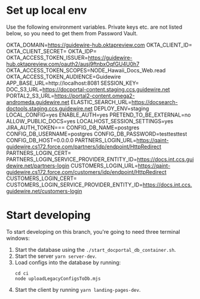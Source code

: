 # Set up local env

Use the following environment variables. Private keys etc. are not listed below,
so you need to get them from Password Vault.

OKTA_DOMAIN=https://guidewire-hub.oktapreview.com
OKTA_CLIENT_ID=
OKTA_CLIENT_SECRET=
OKTA_IDP=
OKTA_ACCESS_TOKEN_ISSUER=https://guidewire-hub.oktapreview.com/oauth2/ausj9ftnbxOqfGU4U0h7
OKTA_ACCESS_TOKEN_SCOPES=NODE_Hawaii_Docs_Web.read
OKTA_ACCESS_TOKEN_AUDIENCE=Guidewire
APP_BASE_URL=http://localhost:8081
SESSION_KEY=
DOC_S3_URL=https://docportal-content.staging.ccs.guidewire.net
PORTAL2_S3_URL=https://portal2-content.omega2-andromeda.guidewire.net
ELASTIC_SEARCH_URL=https://docsearch-doctools.staging.ccs.guidewire.net
DEPLOY_ENV=staging
LOCAL_CONFIG=yes
ENABLE_AUTH=yes
PRETEND_TO_BE_EXTERNAL=no
ALLOW_PUBLIC_DOCS=yes
LOCALHOST_SESSION_SETTINGS=yes
JIRA_AUTH_TOKEN===
CONFIG_DB_NAME=postgres
CONFIG_DB_USERNAME=postgres
CONFIG_DB_PASSWORD=testtesttest
CONFIG_DB_HOST=0.0.0.0
PARTNERS_LOGIN_URL=https://qaint-guidewire.cs172.force.com/partners/idp/endpoint/HttpRedirect
PARTNERS_LOGIN_CERT=
PARTNERS_LOGIN_SERVICE_PROVIDER_ENTITY_ID=https://docs.int.ccs.guidewire.net/partners-login
CUSTOMERS_LOGIN_URL=https://qaint-guidewire.cs172.force.com/customers/idp/endpoint/HttpRedirect
CUSTOMERS_LOGIN_CERT=
CUSTOMERS_LOGIN_SERVICE_PROVIDER_ENTITY_ID=https://docs.int.ccs.guidewire.net/customers-login

# Start developing

To start developing on this branch, you're going to need three terminal windows:

1. Start the database using the `./start_docportal_db_container.sh`.
2. Start the server `yarn server-dev`.
3. Load configs into the database by running:
   ```
   cd ci
   node uploadLegacyConfigsToDb.mjs
   ```
4. Start the client by running `yarn landing-pages-dev`.
